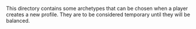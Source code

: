 This directory contains some archetypes that can be chosen when a player creates a new profile.
They are to be considered temporary until they will be balanced.